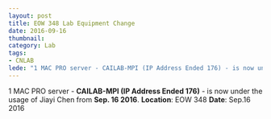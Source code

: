 ```yaml
---
layout: post
title: EOW 348 Lab Equipment Change
date: 2016-09-16
thumbnail: 
category: Lab
tags: 
- CNLAB
lede: "1 MAC PRO server - CAILAB-MPI (IP Address Ended 176) - is now under the usage of Jiayi Chen from Sep. 16 2016."
---
```


1 MAC PRO server - **CAILAB-MPI (IP Address Ended 176)** - is now under the usage of Jiayi Chen from **Sep. 16 2016**.
**Location**: EOW 348
**Date**: Sep.16 2016